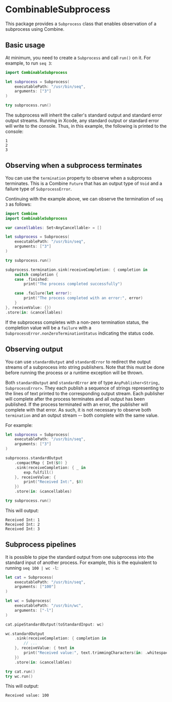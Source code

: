 # CombinableSubprocess

This package provides a `Subprocess` class that enables observation of a subprocess using Combine.

## Basic usage

At minimum, you need to create a `Subprocess` and call `run()` on it. For example, to run `seq 3`:

```swift
import CombinableSubprocess

let subprocess = Subprocess(
    executablePath: "/usr/bin/seq",
    arguments: ["3"]
)

try subprocess.run()
```

The subprocess will inherit the caller's standard output and standard error output streams. Running in Xcode, any standard output or standard error will write to the console. Thus, in this example, the following is printed to the console:

```
1
2
3
```

## Observing when a subprocess terminates

You can use the `termination` property to observe when a subprocess terminates. This is a Combine `Future` that has an output type of `Void` and a failure type of `SubprocessError`.

Continuing with the example above, we can observe the termination of `seq 3` as follows:

```swift
import Combine
import CombinableSubprocess

var cancellables: Set<AnyCancellable> = []

let subprocess = Subprocess(
    executablePath: "/usr/bin/seq",
    arguments: ["3"]
)

try subprocess.run()

subprocess.termination.sink(receiveCompletion: { completion in
    switch completion {
    case .finished:
        print("The process completed successfully")

    case .failure(let error):
        print("The process completed with an error:", error)
    }
}, receiveValue: {})
.store(in: &cancellables)
```

If the subprocess completes with a non-zero termination status, the completion value will be a `failure` with a `SubprocessError.nonZeroTerminationStatus` indicating the status code.

## Observing output

You can use `standardOutput` and `standardError` to redirect the output streams of a subprocess into string publishers. Note that this must be done before running the process or a runtime exception will be thrown.

Both `standardOutput` and `standardError` are of type `AnyPublisher<String, SubprocessError>`. They each publish a sequence of strings representing to the lines of text printed to the corresponding output stream. Each publisher will complete after the process terminates and all output has been published. If the process terminated with an error, the publisher will complete with that error. As such, it is not necessary to observe both `termination` and an output stream -- both complete with the same value.

For example:

```swift
let subprocess = Subprocess(
    executablePath: "/usr/bin/seq",
    arguments: ["3"]
)

subprocess.standardOutput
    .compactMap { Int($0) }
    .sink(receiveCompletion: { _ in
        exp.fulfill()
    }, receiveValue: {
        print("Received Int:", $0)
    })
    .store(in: &cancellables)

try subprocess.run()
```

This will output:

```
Received Int: 1
Received Int: 2
Received Int: 3
```

## Subprocess pipelines

It is possible to pipe the standard output from one subprocess into the standard input of another process. For example, this is the equivalent to running `seq 100 | wc -l`:

```swift
let cat = Subprocess(
    executablePath: "/usr/bin/seq",
    arguments: ["100"]
)

let wc = Subprocess(
    executablePath: "/usr/bin/wc",
    arguments: ["-l"]
)

cat.pipeStandardOutput(toStandardInput: wc)

wc.standardOutput
    .sink(receiveCompletion: { completion in
        // ...
    }, receiveValue: { text in
        print("Received value:", text.trimmingCharacters(in: .whitespaces))
    })
    .store(in: &cancellables)

try cat.run()
try wc.run()
``` 

This will output:

```
Received value: 100
```
